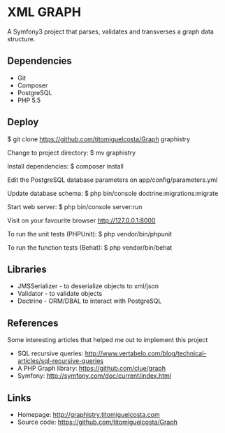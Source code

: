 XML GRAPH
=========

A Symfony3 project that parses, validates and transverses a graph data structure.

Dependencies
------------

* Git
* Composer
* PostgreSQL
* PHP 5.5

Deploy
------

$ git clone https://github.com/titomiguelcosta/Graph graphistry

Change to project directory:
$ mv graphistry

Install dependencies:
$ composer install

Edit the PostgreSQL database parameters on app/config/parameters.yml

Update database schema:
$ php bin/console doctrine:migrations:migrate

Start web server:
$ php bin/console server:run

Visit on your favourite browser http://127.0.0.1:8000

To run the unit tests (PHPUnit):
$ php vendor/bin/phpunit

To run the function tests (Behat):
$ php vendor/bin/behat

Libraries
---------

* JMSSerializer - to deserialize objects to xml/json
* Validator - to validate objects
* Doctrine - ORM/DBAL to interact with PostgreSQL

References
----------

Some interesting articles that helped me out to implement this project

* SQL recursive queries: http://www.vertabelo.com/blog/technical-articles/sql-recursive-queries
* A PHP Graph library: https://github.com/clue/graph
* Symfony: http://symfony.com/doc/current/index.html

Links
-----

* Homepage: http://graphistry.titomiguelcosta.com
* Source code: https://github.com/titomiguelcosta/Graph